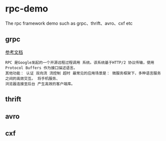 # rpc-demo
The rpc framework demo such as grpc、thrift、avro、cxf etc
## grpc
[参考文档](https://doc.oschina.net/grpc?t=58008)
```text
RPC 是Google发起的一个开源远程过程调用 系统。该系统基于HTTP/2 协议传输，使用Protocol Buffers 作为接口描述语言。 
其他功能： 认证 双向流 流控制 超时 最常见的应用场景是： 微服务框架下，多种语言服务之间的高效交互。 将手机服务、
浏览器连接至后台 产生高效的客户端库。
```
## thrift

## avro

## cxf

